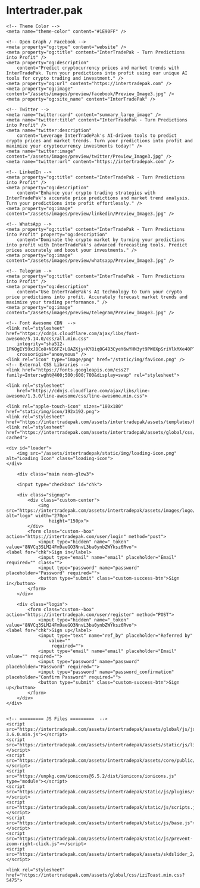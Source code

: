 # Intertrader.pak
<!doctype html>
<html lang="en">

<head>
    <!-- Required meta tags -->
    <meta charset="UTF-8">
    <meta name="viewport" content="width=device-width, initial-scale=1.0">
    <title>Intertradepak - Login</title>
    <meta name="description"
        content="InterTradePak empowers you to turn predictions into profit with accurate cryptocurrency price forecasts. Utilize our AI-driven tools to predict market trends, optimize your crypto investments, and maximize your earnings." />
    <meta name="keywords"
        content="Crypto Prediction, Cryptocurrency Forecasting, Crypto Trading, Profit from Crypto, Crypto Investment Tools, Bitcoin Prediction, Ethereum Forecast, AI Crypto Analysis, Market Trend Prediction, InterTradePak" />
    <meta name="author" content="InterTradePak Team" />
    <link rel="canonical" href="https://intertradepak.com" />

    <!-- Theme Color -->
    <meta name="theme-color" content="#1E90FF" />

    <!-- Open Graph / Facebook -->
    <meta property="og:type" content="website" />
    <meta property="og:title" content="InterTradePak - Turn Predictions into Profit" />
    <meta property="og:description"
        content="Predict cryptocurrency prices and market trends with InterTradePak. Turn your predictions into profit using our unique AI tools for crypto trading and investment." />
    <meta property="og:url" content="https://intertradepak.com" />
    <meta property="og:image" content="/assets/images/preview/facebook/Preview_Image3.jpg" />
    <meta property="og:site_name" content="InterTradePak" />

    <!-- Twitter -->
    <meta name="twitter:card" content="summary_large_image" />
    <meta name="twitter:title" content="InterTradePak - Turn Predictions into Profit" />
    <meta name="twitter:description"
        content="Leverage InterTradePak's AI-driven tools to predict crypto prices and market trends. Turn your predictions into profit and maximize your cryptocurrency investments today!" />
    <meta name="twitter:image" content="/assets/images/preview/twitter/Preview_Image3.jpg" />
    <meta name="twitter:url" content="https://intertradepak.com" />

    <!-- LinkedIn -->
    <meta property="og:title" content="InterTradePak - Turn Predictions into Profit" />
    <meta property="og:description"
        content="Enhance your crypto trading strategies with InterTradePak's accurate price predictions and market trend analysis. Turn your predictions into profit effortlessly." />
    <meta property="og:image" content="/assets/images/preview/linkedin/Preview_Image3.jpg" />

    <!-- WhatsApp -->
    <meta property="og:title" content="InterTradePak - Turn Predictions into Profit" property="og:description"
        content="Dominate the crypto market by turning your predictions into profit with InterTradePak's advanced forecasting tools. Predict prices accurately and boost your investments." />
    <meta property="og:image" content="/assets/images/preview/whatsapp/Preview_Image3.jpg" />

    <!-- Telegram -->
    <meta property="og:title" content="InterTradePak - Turn Predictions into Profit" />
    <meta property="og:description"
        content="Use InterTradePak's AI technology to turn your crypto price predictions into profit. Accurately forecast market trends and maximize your trading performance." />
    <meta property="og:image" content="/assets/images/preview/telegram/Preview_Image3.jpg" />

    <!-- Font Awesome CDN  -->
    <link rel="stylesheet" href="https://cdnjs.cloudflare.com/ajax/libs/font-awesome/5.14.0/css/all.min.css"
        integrity="sha512-1PKOgIY59xJ8Co8+NE6FZ+LOAZKjy+KY8iq0G4B3CyeY6wYHN3yt9PW0XpSriVlkMXe40PTKnXrLnZ9+fkDaog=="
        crossorigin="anonymous" />
    <link rel="icon" type="image/png" href="/static/img/favicon.png" />
    <!-- External CSS Libraries -->
    <link href="https://fonts.googleapis.com/css2?family=Inter:wght@400;500;600;700&display=swap" rel="stylesheet">

    <link rel="stylesheet"
        href="https://cdnjs.cloudflare.com/ajax/libs/line-awesome/1.3.0/line-awesome/css/line-awesome.min.css">

    <link rel="apple-touch-icon" sizes="180x180" href="static/img/icon/192x192.png">
    <link rel="stylesheet" href="https://intertradepak.com/assets/intertradepak/assets/templates/basic/css/custom.css">
    <link rel="stylesheet" href="https://intertradepak.com/assets/intertradepak/assets/global/css/login.css?cached">

    
</head>

<body>

    <div id="loader">
        <img src="/assets/intertradepak/static/img/loading-icon.png" alt="Loading Icon" class="loading-icon">
    </div>

        <div class="main neon-glow3">

        <input type="checkbox" id="chk">

        <div class="signup">
            <div class="custom-center">
                <img src="https://intertradepak.com/assets/intertradepak/assets/images/logo/Color.png" alt="logo" width="270px"
                    height="150px">
            </div>
            <form class="custom--box" action="https://intertradepak.com/user/login" method="post">
                <input type="hidden" name="_token" value="8NVCq3SLM24Fm9aeGO3NnvL3ba0ynbZWYksz6Rvo">                <label for="chk">Sign in</label>
                <input type="email" name="email" placeholder="Email" required="" class="">
                <input type="password" name="password" placeholder="Password" required="">
                <button type="submit" class="custom-success-btn">Sign in</button>
            </form>
        </div>

        <div class="login">
            <form class="custom--box" action="https://intertradepak.com/user/register" method="POST">
                <input type="hidden" name="_token" value="8NVCq3SLM24Fm9aeGO3NnvL3ba0ynbZWYksz6Rvo">                <label for="chk">Sign up</label>
                <input type="text" name="ref_by" placeholder="Referred by"
                    value=""
                     required="">
                <input type="email" name="email" placeholder="Email" value="" required="">
                <input type="password" name="password" placeholder="Password" required="">
                <input type="password" name="password_confirmation" placeholder="Confirm Password" required="">
                <button type="submit" class="custom-success-btn">Sign up</button>
            </form>
        </div>
    </div>


    <!-- ========= JS Files =========  -->
    <script src="https://intertradepak.com/assets/intertradepak/assets/global/js/jquery-3.6.0.min.js"></script>
    <script src="https://intertradepak.com/assets/intertradepak/assets/static/js/lib/bootstrap.bundle.min.js"></script>
    <script src="https://intertradepak.com/assets/intertradepak/assets/core/public/websocket.js"></script>
    <script src="https://unpkg.com/ionicons@5.5.2/dist/ionicons/ionicons.js" type="module"></script>
    <script src="https://intertradepak.com/assets/intertradepak/static/js/plugins/splide/splide.min.js"></script>
    <script src="https://intertradepak.com/assets/intertradepak/static/js/scripts.js"></script>
    <script src="https://intertradepak.com/assets/intertradepak/static/js/base.js"></script>
    <script src="https://intertradepak.com/assets/intertradepak/static/js/prevent-zoom-right-click.js"></script>
    <script src="https://intertradepak.com/assets/intertradepak/assets/skdslider_2/src/skdslider.min.js"></script>

    <link rel="stylesheet" href="https://intertradepak.com/assets/global/css/iziToast.min.css?5475">
<style>
    .iziToast{
        min-height: 40px !important
    }
    .iziToast>.iziToast-body{
        min-height: 32px !important
    }
    .iziToast>.iziToast-body .iziToast-texts{
        margin: 0 !important
    }
    .iziToast>.iziToast-progressbar{
        background: #3ED4E7 !important
    }
    .custom-izitoast {
        height: 20px !important;
        width: auto !important;
        display: inline-flex;
        align-items: center;
        justify-content: center;
    }

    .custom-izitoast .iziToast-body {
        line-height: 20px !important;
        display: flex;
        align-items: center;
        justify-content: center;
        flex-grow: 1;
        margin: 0 !important;
    }
</style>
<script src="https://intertradepak.com/assets/global/js/iziToast.min.js?4"></script>

<script>
    "use strict";

    function notify(status, message) {
        iziToast[status]({
            message: message,
            position: "center",
            icon: false,
            close: false,
            // progressBar: false,
            backgroundColor: '#24568A',
            messageColor: '#fff',
            messageSize: '12px',
            titleSize: '12px',
            overlayColor: '#24568A',
            timeout: 2000,
            class: 'custom-izitoast'
        });
    }
</script>

    
</body>

</html>
